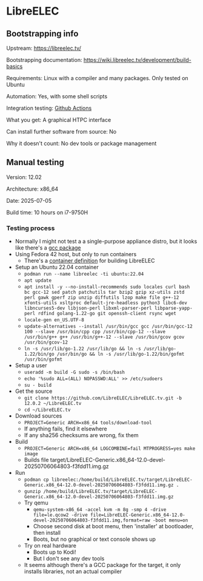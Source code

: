 # LibreELEC

## Bootstrapping info

Upstream: https://libreelec.tv/

Bootstrapping documentation: https://wiki.libreelec.tv/development/build-basics

Requirements: Linux with a compiler and many packages. Only tested on Ubuntu

Automation: Yes, with some shell scripts

Integration testing: [Github Actions](https://github.com/LibreELEC/actions)

What you get: A graphical HTPC interface

Can install further software from source: No

Why it doesn't count: No dev tools or package management

## Manual testing

Version: 12.02

Architecture: x86_64

Date: 2025-07-05

Build time: 10 hours on i7-9750H

### Testing process

* Normally I might not test a a single-purpose appliance distro, but it looks like there's a [gcc package](https://github.com/LibreELEC/LibreELEC.tv/tree/master/packages/lang/gcc)
* Using Fedora 42 host, but only to run containers
  * There's a [container definition](https://github.com/LibreELEC/LibreELEC.tv/blob/master/tools/docker/jammy/Dockerfile) for building LibreELEC
* Setup an Ubuntu 22.04 container
  * `podman run --name libreelec -ti ubuntu:22.04`
  * `apt update`
  * `apt install -y --no-install-recommends sudo locales curl bash bc gcc-12 sed patch patchutils tar bzip2 gzip xz-utils zstd perl gawk gperf zip unzip diffutils lzop make file g++-12 xfonts-utils xsltproc default-jre-headless python3 libc6-dev libncurses5-dev libjson-perl libxml-parser-perl libparse-yapp-perl rdfind golang-1.22-go git openssh-client rsync wget`
  * `locale-gen en_US.UTF-8`
  * `update-alternatives --install /usr/bin/gcc gcc /usr/bin/gcc-12 100 --slave /usr/bin/cpp cpp /usr/bin/cpp-12 --slave /usr/bin/g++ g++ /usr/bin/g++-12 --slave /usr/bin/gcov gcov /usr/bin/gcov-12`
  * `ln -s /usr/lib/go-1.22 /usr/lib/go && ln -s /usr/lib/go-1.22/bin/go /usr/bin/go && ln -s /usr/lib/go-1.22/bin/gofmt /usr/bin/gofmt`
* Setup a user
  * `useradd -m build -G sudo -s /bin/bash`
  * `echo '%sudo ALL=(ALL) NOPASSWD:ALL' >> /etc/sudoers`
  * `su - build`
* Get the source
  * `git clone https://github.com/LibreELEC/LibreELEC.tv.git -b 12.0.2 ~/LibreELEC.tv`
  * `cd ~/LibreELEC.tv`
* Download sources
  * `PROJECT=Generic ARCH=x86_64 tools/download-tool`
  * If anything fails, find it elsewhere
  * If any sha256 checksums are wrong, fix them
* Build
  * `PROJECT=Generic ARCH=x86_64 LOGCOMBINE=fail MTPROGRESS=yes make image`
  * Builds file target/LibreELEC-Generic.x86_64-12.0-devel-20250706064803-f3fdd11.img.gz
* Run
  * `podman cp libreelec:/home/build/LibreELEC.tv/target/LibreELEC-Generic.x86_64-12.0-devel-20250706064803-f3fdd11.img.gz .`
  * `gunzip /home/build/LibreELEC.tv/target/LibreELEC-Generic.x86_64-12.0-devel-20250706064803-f3fdd11.img.gz`
  * Try qemu
    * `qemu-system-x86_64 -accel kvm -m 8g -smp 4 -drive file=le.qcow2 -drive file=LibreELEC-Generic.x86_64-12.0-devel-20250706064803-f3fdd11.img,format=raw -boot menu=on`
    * Choose second disk at boot menu, then 'installer' at bootloader, then install
    * Boots, but no graphical or text console shows up
  * Try on real hardware
    * Boots up to Kodi!
    * But I don't see any dev tools
  * It seems although there's a GCC package for the target, it only installs libraries, not an actual compiler
